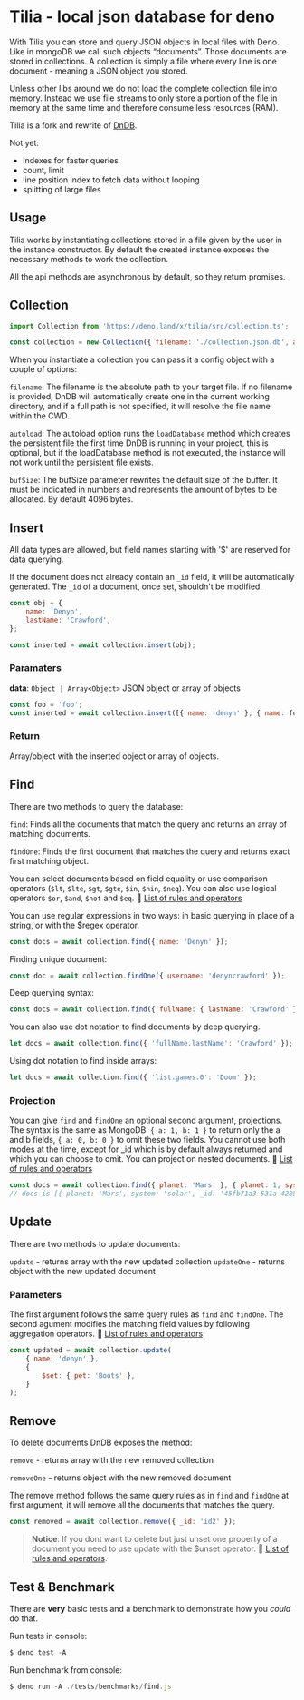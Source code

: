 # Tilia - local json database for deno

With Tilia you can store and query JSON objects in local files with Deno. Like in mongoDB we call such objects “documents”. Those documents are stored in collections. A collection is simply a file where every line is one document - meaning a JSON object you stored.

Unless other libs around we do not load the complete collection file into memory. Instead we use file streams to only store a portion of the file in memory at the same time and therefore consume less resources (RAM).

Tilia is a fork and rewrite of [DnDB](https://github.com/denyncrawford/dndb).

Not yet:

-   indexes for faster queries
-   count, limit
-   line position index to fetch data without looping
-   splitting of large files

## Usage

Tilia works by instantiating collections stored in a file given by the user in the instance constructor. By default the created instance exposes the necessary methods to work the collection.

All the api methods are asynchronous by default, so they return promises.

## Collection

```javascript
import Collection from 'https://deno.land/x/tilia/src/collection.ts';

const collection = new Collection({ filename: './collection.json.db', autoload: true });
```

When you instantiate a collection you can pass it a config object with a couple
of options:

`filename`: The filename is the absolute path to your target file. If no
filename is provided, DnDB will automatically create one in the current
working directory, and if a full path is not specified, it will resolve the
file name within the CWD.

`autoload`: The autoload option runs the `loadDatabase` method which creates
the persistent file the first time DnDB is running in your project, this is
optional, but if the loadDatabase method is not executed, the instance will
not work until the persistent file exists.

`bufSize`: The bufSize parameter rewrites the default size of the buffer. It
must be indicated in numbers and represents the amount of bytes to be
allocated. By default 4096 bytes.

## Insert

All data types are allowed, but field names starting with '$' are reserved for
data querying.

If the document does not already contain an `_id` field, it will be automatically generated. The `_id` of a document, once set, shouldn't be modified.

```javascript
const obj = {
	name: 'Denyn',
	lastName: 'Crawford',
};

const inserted = await collection.insert(obj);
```

### Paramaters

**data**: `Object | Array<Object>` JSON object or array of objects

```javascript
const foo = 'foo';
const inserted = await collection.insert([{ name: 'denyn' }, { name: foo }]);
```

### Return

Array/object with the inserted object or array of objects.

## Find

There are two methods to query the database:

`find`: Finds all the documents that match the query and returns an array of matching documents.

`findOne`: Finds the first document that matches the query and returns exact first matching object.

You can select documents based on field equality or use comparison operators
(`$lt`, `$lte`, `$gt`, `$gte`, `$in`, `$nin`, `$neq`). You can also use logical
operators `$or`, `$and`, `$not` and `$eq`.
🔗 [List of rules and operators](https://github.com/kofrasa/mingo/blob/master/README.md)

You can use regular expressions in two ways: in basic querying in place of a
string, or with the $regex operator.

```javascript
const docs = await collection.find({ name: 'Denyn' });
```

Finding unique document:

```javascript
const doc = await collection.findOne({ username: 'denyncrawford' });
```

Deep querying syntax:

```javascript
const docs = await collection.find({ fullName: { lastName: 'Crawford' } });
```

You can also use dot notation to find documents by deep querying.

```javascript
let docs = await collection.find({ 'fullName.lastName': 'Crawford' });
```

Using dot notation to find inside arrays:

```javascript
let docs = await collection.find({ 'list.games.0': 'Doom' });
```

### Projection

You can give `find` and `findOne` an optional second argument, projections. The
syntax is the same as MongoDB: `{ a: 1, b: 1 }` to return only the a and b
fields, `{ a: 0, b: 0 }` to omit these two fields. You cannot use both modes at
the time, except for \_id which is by default always returned and which you can
choose to omit. You can project on nested documents. 🔗 [List of rules and operators](https://github.com/kofrasa/mingo/blob/master/README.md)

```javascript
const docs = await collection.find({ planet: 'Mars' }, { planet: 1, system: 1 });
// docs is [{ planet: 'Mars', system: 'solar', _id: '45fb71a3-531a-4285-88c6-45db802a0a95' }]
```

## Update

There are two methods to update documents:

`update` - returns array with the new updated collection
`updateOne` - returns object with the new updated document

### Parameters

The first argument follows the same query rules as `find` and `findOne`. The second agument modifies the matching field values by following aggregation operators. 🔗 [List of rules and operators](https://github.com/kofrasa/mingo/blob/master/README.md).

```javascript
const updated = await collection.update(
	{ name: 'denyn' },
	{
		$set: { pet: 'Boots' },
	}
);
```

## Remove

To delete documents DnDB exposes the method:

`remove` - returns array with the new removed collection

`removeOne` - returns object with the new removed document

The remove method follows the same query rules as in `find` and `findOne` at
first argument, it will remove all the documents that matches the query.

```javascript
const removed = await collection.remove({ _id: 'id2' });
```

> **Notice**: If you dont want to delete but just unset one property of a document you need to use update with the $unset operator. 🔗 [List of rules and operators](https://github.com/kofrasa/mingo/blob/master/README.md).

## Test & Benchmark

There are **very** basic tests and a benchmark to demonstrate how you _could_ do that.

Run tests in console:
```javascript
$ deno test -A
```

Run benchmark from console:
```javascript
$ deno run -A ./tests/benchmarks/find.js
```